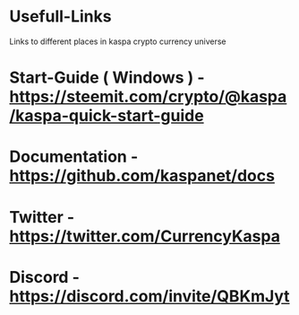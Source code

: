 # Usefull-Links
Links to different places in kaspa crypto currency universe 

# Start-Guide ( Windows ) - https://steemit.com/crypto/@kaspa/kaspa-quick-start-guide 
# Documentation - https://github.com/kaspanet/docs 
# Twitter - https://twitter.com/CurrencyKaspa 
# Discord - https://discord.com/invite/QBKmJyt 
